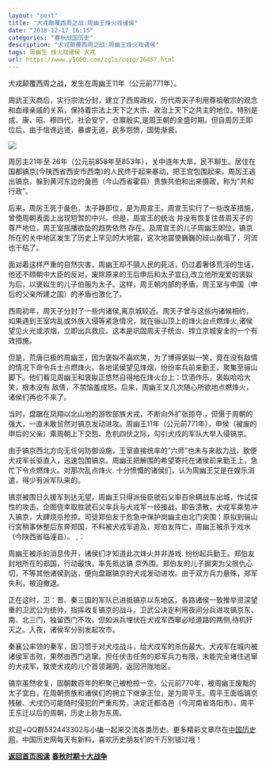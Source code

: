 ```yaml
---
layout: "post"
title: "犬戎颠覆西周之战:周幽王烽火戏诸侯"
date: "2018-12-17 16:15"
categories: "春秋战国历史"
description: "犬戎颠覆西周之战:周幽王烽火戏诸侯"
tags: 周幽王 烽火戏诸侯 犬戎
url: https://www.y5000.com/zgls/cqzg/26457.html
---
```






犬戎颠覆西周之战，发生在周幽王11年（公元前771年）。

周武王灭商后，实行宗法分封，建立了西周政权，历代周天子利用尊祖敬宗的观念和血缘亲戚的关系，保持着宗法上天下之大宗、政治上天下之共主的地位。特别是成、康、昭、穆四代，社会安宁，仓廪殷实,是周王朝的全盛时期。但自周厉王即位后，由于信谗远贤，暴虐无道，民多怨愤，国势渐衰。

![](https://img.y5000.com/uploads/allimg/171127/8-1G12G109525a.png)

周厉主21年至
26年（公元前858年至853年），关中连年大旱，民不聊生。居住在国都镐京(今陕西省西安市西南)的人民终于起来暴动，把王宫包围起来，周厉王逃出镐京，躲到黄河东边的彘邑（今山西省霍县）贵族共伯和出来摄政，称为“共和行政”。

后来，周厉王死于彘色，太子静即位，是为周宣王。周宣王实行了一些改革措施，曾使周朝表面上出现短暂的中兴。但是，周宣王的统治
并没有恢复往昔周天子的尊严地位，周王室摇播欲坠的趋势依然
存在。及周宣王的儿子周幽王即位，镐京所在的关中地区发生了历史上罕见的大地震，这次地震使巍巍的歧山崩塌了，河流也干枯了。

面对着这样严重的自然灾害，周幽王却不頸人民的死活，仍过着奢侈荒淫的生话，他还不頋朝中大臣的反对，废除原来的王后申后和太子宜臼,改立他所宠爱的褒姒为后，以褒姒生的儿子伯服为太子。这样，周王朝内部的矛盾，周王室与申国（申后的父亲所建之国）的矛盾也激化了。

西周初年，周天子分封了一些内诸侯,离京城较近。周天子曾与这些内诸候相约，如果遇到王室内乱或外族入侵等紧急情况，就在骊山顶上的烽火台点燃烽火,诸侯望见火光或浓烟，立即出兵救应。这本是巩固周天子统治、捍立京城安全的一个有效措施。

但是，荒唐已极的周幽王，因为褒姒不喜欢笑，为了博得褒姒一笑，竟在没有敌情的情况下命令兵士点燃烽火。各地诺侯望见烽烟，纷纷率兵前来勤王，聚集至骊山脚下。他们看见周幽王和褒姒正悠然自得地在烽火台上：饮酒作乐，褒姒哈哈大笑，根本没有
敌倩，不禁恼羞成怒。后来，周幽王又几次随心所欲地点燃烽火，诸侯们再也不来了。

当时，盘踞在凤翔以北山地的游牧部族犬戎，不断向外扩张掠夺.，但慑于周朝的强大，一直未敢贸然对镐京发动进攻。周幽王11年（公元前771年），申侯（被废的申后的父亲）乘周朝上下交怨、危机四伏之际，勾引犬戍的军队大举入侵镐京。

由于镐京西北方向无任何防御设施，王室直接统率的“六师”也未与来敌力战，致便犬戎军长驱直入，迅速包围镐京。周幽王把解围的希望寄托在诸侯前来勤王上，急忙下令点燃烽火。对那次乱点烽火.
十分愤慨的诸侯们，认为周幽王艾是在娱乐消遣，得少有派军队来的。

镐京被围日久援军到达无望，周幽王只得派佞臣虢石父率百余辆战车出城，作试探性的攻击，企图侥幸取胜虢石父率兵与犬戎军一经接战，即告溃散，犬戎军乘势冲入镐京，大肆烧杀抢掠。司徒郑伯友于危急中保护岗幽主由北门突围；原拟到骊山行宮稍事休整后东奔郑国，不料被犬戎军追及，郑伯友阵亡，周幽王被杀于戏水（今陕西省临潼县）。
,：

周幽王被杀的消息传开，诸侯们才知道此次烽火并非游戏. 纷纷起兵勤王。郑伯友封地所在的郑国，行动最快，率先抵达镐
京外围。郑伯友的儿子掘突为父拫仇心切，不等其他诸侯到达，便向盘踞镐京的犬戎发动进攻。由于双方兵力悬殊，郑军失利，被迫撤退。

正在这时，卫：晋、秦三国的军队已进抵镐京以东地区，各路诸侯一致推举资深望重的卫武公为统帅，指挥收复镐京的战斗。卫武公决定利用夜间分兵进攻镐京东、南、北三门，独留西门不攻，但如派兵埋伏在犬戎军西窜必经道路的两侧,待机歼灭之。入夜，诸侯军分别发起攻市。

秦襄公率领的秦军，因习惯于对犬戍战斗，给犬戍军的杀伤最大。犬戎军在城内被诸侯军击败，果然由西门逃窜。担任伏击任务的郑军兵力有限，未能完全堵住逃窜的犬戎军，致使犬戎的儿个首领漏网，返回汧陇地区。

镐京虽然收复，固朝数百年的积聚己被枪掠一空。公元前770年，被周幽王废黜的太子宜白，在周朝贵族和诸侯们的拥立下继承王位，是为周平王。周平王面临镐京残破、犬戌仍可能随时侵犯的严重形势，决定迁都洛邑（今河南省洛阳市）。周平王东迁以后的周朝，历史上称为东周。

欢迎+QQ群532443302与小编一起来交流各类历史。更多精彩文章尽在[中国历史网](https://www.y5000.com)，中国历史网每天有新料，喜欢历史朋友们的千万别错过哦！

**[返回首页阅读](https://www.y5000.com/jstd/zgzz/26450.html)**
**[春秋时期十大战争](https://www.y5000.com/jstd/zgzz/26450.html)**
